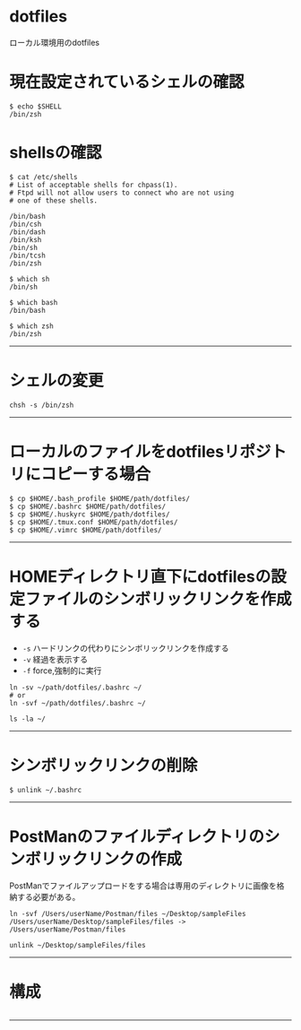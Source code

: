 # dotfiles

ローカル環境用のdotfiles

# 現在設定されているシェルの確認

```shell-session
$ echo $SHELL
/bin/zsh
```

# shellsの確認

```shell-session
$ cat /etc/shells
# List of acceptable shells for chpass(1).
# Ftpd will not allow users to connect who are not using
# one of these shells.

/bin/bash
/bin/csh
/bin/dash
/bin/ksh
/bin/sh
/bin/tcsh
/bin/zsh
```


```shell-session
$ which sh
/bin/sh

$ which bash
/bin/bash

$ which zsh
/bin/zsh
```

---

# シェルの変更

```shell-session
chsh -s /bin/zsh
```

---

# ローカルのファイルをdotfilesリポジトリにコピーする場合

```shell-session
$ cp $HOME/.bash_profile $HOME/path/dotfiles/
$ cp $HOME/.bashrc $HOME/path/dotfiles/
$ cp $HOME/.huskyrc $HOME/path/dotfiles/
$ cp $HOME/.tmux.conf $HOME/path/dotfiles/
$ cp $HOME/.vimrc $HOME/path/dotfiles/
```

---


# HOMEディレクトリ直下にdotfilesの設定ファイルのシンボリックリンクを作成する

- `-s` ハードリンクの代わりにシンボリックリンクを作成する
- `-v` 経過を表示する
- `-f` force,強制的に実行

```shell-session
ln -sv ~/path/dotfiles/.bashrc ~/
# or
ln -svf ~/path/dotfiles/.bashrc ~/

ls -la ~/
```

---

# シンボリックリンクの削除

```shell-session
$ unlink ~/.bashrc
```

---

# PostManのファイルディレクトリのシンボリックリンクの作成

PostManでファイルアップロードをする場合は専用のディレクトリに画像を格納する必要がある。

```shell-session
ln -svf /Users/userName/Postman/files ~/Desktop/sampleFiles
/Users/userName/Desktop/sampleFiles/files -> /Users/userName/Postman/files

```

```shell-session
unlink ~/Desktop/sampleFiles/files
```

---

# 構成

```shell-session

```

---


